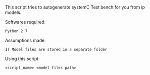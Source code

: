 This script tries to autogenerate systemC Test bench for you from ip models.

Softwares required:

	Python 2.7

Assumptions made:

	1) Model files are stored in a separate folder

Using this script:

	<script_name> <model files path>
